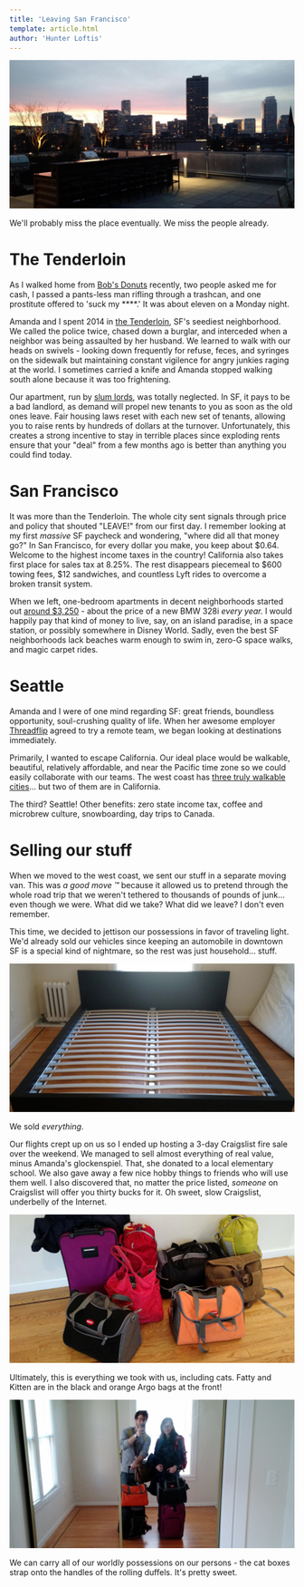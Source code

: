 ```yaml
---
title: 'Leaving San Francisco'
template: article.html
author: 'Hunter Loftis'
---
```


![Apartment](thumb.jpg)

We'll probably miss the place eventually. We miss the people already.

# The Tenderloin

As I walked home from [Bob's Donuts](http://www.yelp.com/biz/bobs-donut-and-pastry-shop-san-francisco-2) recently,
two people asked me for cash,
I passed a pants-less man rifling through a trashcan,
and one prostitute offered to 'suck my ****.'
It was about eleven on a Monday night.

Amanda and I spent 2014 in [the Tenderloin](https://www.google.com/search?q=the+tenderloin+sf&espv=2&biw=1391&bih=805&source=lnms&tbm=isch&sa=X&ei=NPOyVN_NCZHvoASC5ILwCQ&ved=0CAcQ_AUoAg),
SF's seediest neighborhood.
We called the police twice, chased down a burglar, and interceded when a
neighbor was being assaulted by her husband.
We learned to walk with our heads on swivels - looking down frequently for
refuse, feces, and syringes on the sidewalk but maintaining constant vigilence for
angry junkies raging at the world.
I sometimes carried a knife and Amanda stopped walking south alone because it was too frightening.

Our apartment, run by [slum lords](http://www.yelp.com/biz/mosser-companies-san-francisco),
was totally neglected.
In SF, it pays to be a bad landlord, as demand will propel new tenants to you as
soon as the old ones leave.
Fair housing laws reset with each new set of tenants,
allowing you to raise rents by hundreds of dollars at the turnover.
Unfortunately, this creates a strong incentive to stay in terrible places
since exploding rents ensure that your "deal" from a few months ago is better than
anything you could find today.

# San Francisco

It was more than the Tenderloin.
The whole city sent signals through price and policy that shouted "LEAVE!" from our first day.
I remember looking at my first *massive* SF paycheck and wondering, "where did all that money go?"
In San Francisco, for every dollar you make, you keep about $0.64.
Welcome to the highest income taxes in the country!
California also takes first place for sales tax at 8.25%.
The rest disappears piecemeal to $600 towing fees, $12 sandwiches,
and countless Lyft rides to overcome a broken transit system.

When we left, one-bedroom apartments in decent neighborhoods started out [around $3,250](http://i.bullfax.com/imgs/957b73733bbc6918bb9c344ddc7a6362d71e202e.jpg) -
about the price of a new BMW 328i *every year.*
I would happily pay that kind of money to live, say, on an island paradise, in a space station,
or possibly somewhere in Disney World.
Sadly, even the best SF neighborhoods lack beaches warm enough to swim in,
zero-G space walks, and magic carpet rides.

# Seattle

Amanda and I were of one mind regarding SF: great friends, boundless opportunity, soul-crushing quality of life.
When her awesome employer [Threadflip](http://www.threadflip.com/)
agreed to try a remote team, we began looking at destinations immediately.

Primarily, I wanted to escape California.
Our ideal place would be walkable, beautiful, relatively affordable,
and near the Pacific time zone so we could easily collaborate with our teams.
The west coast has [three truly walkable cities](https://www.walkscore.com/cities-and-neighborhoods/)...
but two of them are in California.

The third? Seattle!
Other benefits: zero state income tax, coffee and microbrew culture, snowboarding, day trips to Canada.

# Selling our stuff

When we moved to the west coast, we sent our stuff in a separate moving van.
This was *a good move &trade;* because it allowed us to pretend through the whole road trip that
we weren't tethered to thousands of pounds of junk... even though we were.
What did we take? What did we leave? I don't even remember.

This time, we decided to jettison our possessions in favor of traveling light.
We'd already sold our vehicles since keeping an automobile in downtown SF is a special kind of nightmare,
so the rest was just household... stuff.

![Bed](selling-bed.jpg)

We sold *everything*.

Our flights crept up on us so I ended up hosting a 3-day Craigslist fire sale over the weekend.
We managed to sell almost everything of real value, minus Amanda's glockenspiel.
That, she donated to a local elementary school.
We also gave away a few nice hobby things to friends who will use them well.
I also discovered that, no matter the price listed, *someone* on Craigslist will offer you thirty bucks for it.
Oh sweet, slow Craigslist, underbelly of the Internet.

![Luggage](luggage.jpg)

Ultimately, this is everything we took with us, including cats.
Fatty and Kitten are in the black and orange Argo bags at the front!

![Carrying everything](carrying-everything.jpg)

We can carry all of our worldly possessions on our persons - the cat boxes
strap onto the handles of the rolling duffels. It's pretty sweet.
